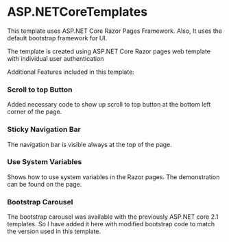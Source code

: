 # ASP.NETCoreTemplates

This template uses ASP.NET Core Razor Pages Framework.
Also, It uses the default bootstrap framework for UI.

The template is created using ASP.NET Core Razor pages web template with individual user authentication

Additional Features included in this template:

### Scroll to top Button
Added necessary code to show up scroll to top button at the bottom left corner of the page.

### Sticky Navigation Bar
The navigation bar is visible always at the top of the page.

### Use System Variables
Shows how to use system variables in the Razor pages. The demonstration can be found on the page.

### Bootstrap Carousel
The bootstrap carousel was available with the previously ASP.NET core 2.1 templates. So I have added it here with modified bootstrap code to match the version used in this template.

